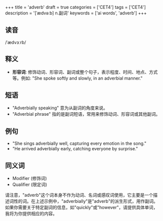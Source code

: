 +++
title = 'adverb'
draft = true
categories = ['CET4']
tags = ['CET4']
description = '[ˈædvəːb] n.副词'
keywords = ['ai words', 'adverb']
+++

## 读音
/ˈædvɜːrb/

## 释义
- **形容词**: 修饰动词、形容词、副词或整个句子，表示程度、时间、地点、方式等。例如: "She spoke softly and slowly, in an adverbial manner."

## 短语
- "Adverbially speaking" 意为从副词的角度来说。
- "Adverbial phrase" 指的是副词短语，常用来修饰动词、形容词或其他副词。

## 例句
- "She sings adverbially well, capturing every emotion in the song."
- "He arrived adverbially early, catching everyone by surprise."

## 同义词
- Modifier (修饰词)
- Qualifier (限定词)

请注意，"adverb"这个词本身不作为动词、名词或感叹词使用，它主要是一个描述词性的词。在上述示例中，"adverbially"是"adverb"的派生形式，用作副词。如果你需要关于特定副词的信息，如"quickly"或"however"，请提供具体单词，我将为你提供相应的内容。
